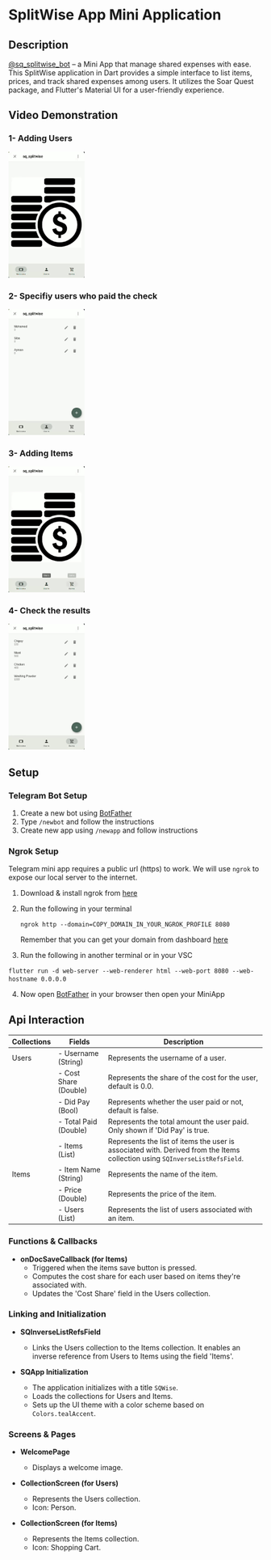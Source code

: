 # SplitWise App Mini Application

## Description

[@sq_splitwise_bot](https://t.me/sq_splitwise_bot/sq_split) – a Mini App that manage shared expenses with ease. This SplitWise application in Dart provides a simple interface to list items, prices, and track shared expenses among users. It utilizes the Soar Quest package, and Flutter's Material UI for a user-friendly experience.

## Video Demonstration

### 1- Adding Users

<img src="gifs/1-adding_users.gif" alt="demo video" width="30%">

### 2- Specifiy users who paid the check

<img src="gifs/2-specifiy_users_paid_check.gif" alt="demo video" width="30%">

### 3- Adding Items

<img src="gifs/3-add_items.gif" alt="demo video" width="30%">

### 4- Check the results

<img src="gifs/4-check_result.gif" alt="demo video" width="30%">

## Setup

### Telegram Bot Setup

1. Create a new bot using [BotFather](https://t.me/botfather)
2. Type `/newbot` and follow the instructions
3. Create new app using `/newapp` and follow instructions

### Ngrok Setup

Telegram mini app requires a public url (https) to work. We will use `ngrok` to expose our local server to the internet.

1. Download & install ngrok from [here](https://ngrok.com/download)
2. Run the following in your terminal

   ```
   ngrok http --domain=COPY_DOMAIN_IN_YOUR_NGROK_PROFILE 8080
   ```

   Remember that you can get your domain from dashboard [here](https://dashboard.ngrok.com/cloud-edge/domains)

3. Run the following in another terminal or in your VSC

```
flutter run -d web-server --web-renderer html --web-port 8080 --web-hostname 0.0.0.0
```

4. Now open [BotFather](https://t.me/botfather) in your browser then open your MiniApp

## Api Interaction

| Collections | Fields                | Description                                                                                                                 |
| ----------- | --------------------- | --------------------------------------------------------------------------------------------------------------------------- |
| Users       | - Username (String)   | Represents the username of a user.                                                                                          |
|             | - Cost Share (Double) | Represents the share of the cost for the user, default is 0.0.                                                              |
|             | - Did Pay (Bool)      | Represents whether the user paid or not, default is false.                                                                  |
|             | - Total Paid (Double) | Represents the total amount the user paid. Only shown if 'Did Pay' is true.                                                 |
|             | - Items (List)        | Represents the list of items the user is associated with. Derived from the Items collection using `SQInverseListRefsField`. |
| Items       | - Item Name (String)  | Represents the name of the item.                                                                                            |
|             | - Price (Double)      | Represents the price of the item.                                                                                           |
|             | - Users (List)        | Represents the list of users associated with an item.                                                                       |

### Functions & Callbacks

- **onDocSaveCallback (for Items)**
  - Triggered when the items save button is pressed.
  - Computes the cost share for each user based on items they're associated with.
  - Updates the 'Cost Share' field in the Users collection.

### Linking and Initialization

- **SQInverseListRefsField**

  - Links the Users collection to the Items collection. It enables an inverse reference from Users to Items using the field 'Items'.

- **SQApp Initialization**
  - The application initializes with a title `SQWise`.
  - Loads the collections for Users and Items.
  - Sets up the UI theme with a color scheme based on `Colors.tealAccent`.

### Screens & Pages

- **WelcomePage**

  - Displays a welcome image.

- **CollectionScreen (for Users)**

  - Represents the Users collection.
  - Icon: Person.

- **CollectionScreen (for Items)**
  - Represents the Items collection.
  - Icon: Shopping Cart.
